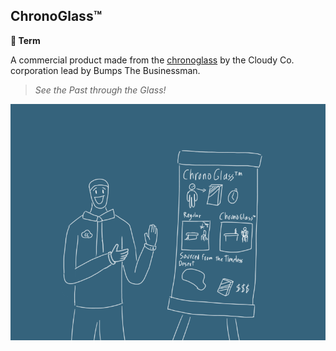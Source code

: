 ## ChronoGlass™️

**📑 Term**

A commercial product made from the [chronoglass](chronoglass.md) by the Cloudy Co. corporation lead by Bumps The Businessman. 

> _See the Past through the Glass!_

![chronoglass_tm](img/chronoglass_tm.png)

<!---
keywords:  chronoglass, cloudy co, bumps
aliases: 
-->